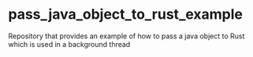 # pass_java_object_to_rust_example
Repository that provides an example of how to pass a java object to Rust which is used in a background thread
